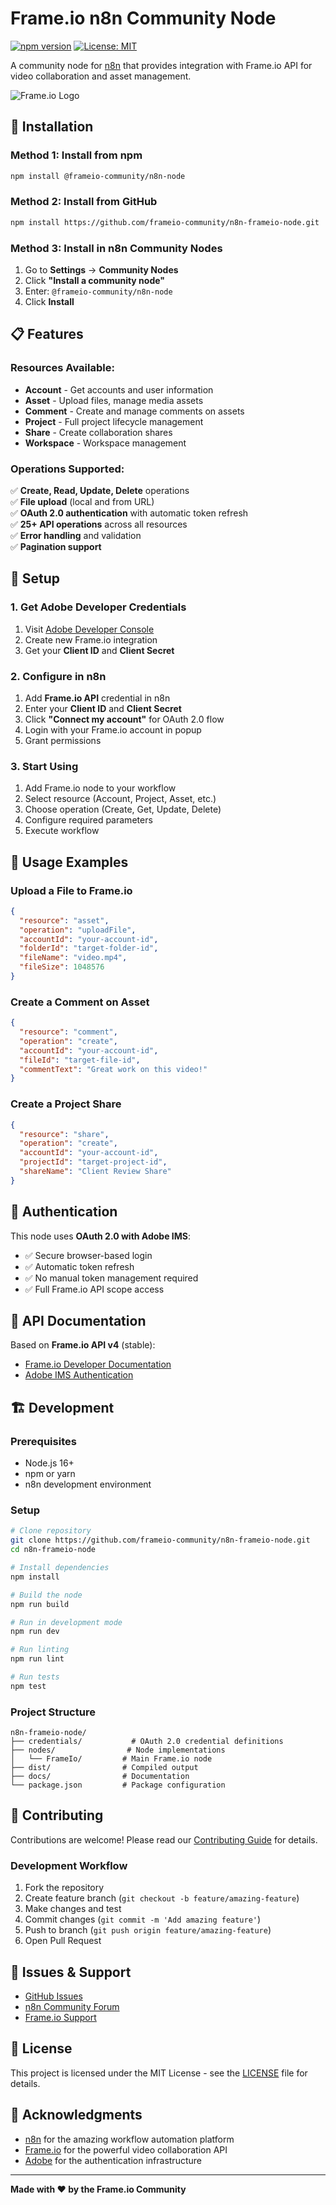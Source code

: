 # Frame.io n8n Community Node

[![npm version](https://badge.fury.io/js/%40frameio-community%2Fn8n-node.svg)](https://badge.fury.io/js/%40frameio-community%2Fn8n-node)
[![License: MIT](https://img.shields.io/badge/License-MIT-yellow.svg)](https://opensource.org/licenses/MIT)

A community node for [n8n](https://n8n.io/) that provides integration with Frame.io API for video collaboration and asset management.

![Frame.io Logo](https://github.com/frameio-community/n8n-frameio-node/raw/main/docs/frameio-logo.png)

## 🚀 Installation

### Method 1: Install from npm
```bash
npm install @frameio-community/n8n-node
```

### Method 2: Install from GitHub
```bash
npm install https://github.com/frameio-community/n8n-frameio-node.git
```

### Method 3: Install in n8n Community Nodes
1. Go to **Settings** → **Community Nodes**
2. Click **"Install a community node"**
3. Enter: `@frameio-community/n8n-node`
4. Click **Install**

## 📋 Features

### Resources Available:
- **Account** - Get accounts and user information
- **Asset** - Upload files, manage media assets  
- **Comment** - Create and manage comments on assets
- **Project** - Full project lifecycle management
- **Share** - Create collaboration shares
- **Workspace** - Workspace management

### Operations Supported:
✅ **Create, Read, Update, Delete** operations  
✅ **File upload** (local and from URL)  
✅ **OAuth 2.0 authentication** with automatic token refresh  
✅ **25+ API operations** across all resources  
✅ **Error handling** and validation  
✅ **Pagination support**  

## 🔧 Setup

### 1. Get Adobe Developer Credentials
1. Visit [Adobe Developer Console](https://developer.adobe.com/)
2. Create new Frame.io integration
3. Get your **Client ID** and **Client Secret**

### 2. Configure in n8n
1. Add **Frame.io API** credential in n8n
2. Enter your **Client ID** and **Client Secret**
3. Click **"Connect my account"** for OAuth 2.0 flow
4. Login with your Frame.io account in popup
5. Grant permissions

### 3. Start Using
1. Add Frame.io node to your workflow
2. Select resource (Account, Project, Asset, etc.)
3. Choose operation (Create, Get, Update, Delete)
4. Configure required parameters
5. Execute workflow

## 🎯 Usage Examples

### Upload a File to Frame.io
```json
{
  "resource": "asset",
  "operation": "uploadFile",
  "accountId": "your-account-id",
  "folderId": "target-folder-id",
  "fileName": "video.mp4",
  "fileSize": 1048576
}
```

### Create a Comment on Asset
```json
{
  "resource": "comment", 
  "operation": "create",
  "accountId": "your-account-id",
  "fileId": "target-file-id",
  "commentText": "Great work on this video!"
}
```

### Create a Project Share
```json
{
  "resource": "share",
  "operation": "create", 
  "accountId": "your-account-id",
  "projectId": "target-project-id",
  "shareName": "Client Review Share"
}
```

## 🔑 Authentication

This node uses **OAuth 2.0 with Adobe IMS**:
- ✅ Secure browser-based login
- ✅ Automatic token refresh  
- ✅ No manual token management required
- ✅ Full Frame.io API scope access

## 📖 API Documentation

Based on **Frame.io API v4** (stable):
- [Frame.io Developer Documentation](https://developer.adobe.com/frameio/api/current/)
- [Adobe IMS Authentication](https://developer.adobe.com/developer-console/docs/guides/)

## 🏗️ Development

### Prerequisites
- Node.js 16+ 
- npm or yarn
- n8n development environment

### Setup
```bash
# Clone repository
git clone https://github.com/frameio-community/n8n-frameio-node.git
cd n8n-frameio-node

# Install dependencies
npm install

# Build the node
npm run build

# Run in development mode  
npm run dev

# Run linting
npm run lint

# Run tests
npm test
```

### Project Structure
```
n8n-frameio-node/
├── credentials/           # OAuth 2.0 credential definitions
├── nodes/                # Node implementations
│   └── FrameIo/         # Main Frame.io node
├── dist/                # Compiled output
├── docs/                # Documentation
└── package.json         # Package configuration
```

## 🤝 Contributing

Contributions are welcome! Please read our [Contributing Guide](CONTRIBUTING.md) for details.

### Development Workflow
1. Fork the repository
2. Create feature branch (`git checkout -b feature/amazing-feature`)
3. Make changes and test
4. Commit changes (`git commit -m 'Add amazing feature'`)
5. Push to branch (`git push origin feature/amazing-feature`) 
6. Open Pull Request

## 🐛 Issues & Support

- [GitHub Issues](https://github.com/frameio-community/n8n-frameio-node/issues)
- [n8n Community Forum](https://community.n8n.io/)
- [Frame.io Support](https://support.frame.io/)

## 📄 License

This project is licensed under the MIT License - see the [LICENSE](LICENSE) file for details.

## 🙏 Acknowledgments

- [n8n](https://n8n.io/) for the amazing workflow automation platform
- [Frame.io](https://frame.io/) for the powerful video collaboration API
- [Adobe](https://developer.adobe.com/) for the authentication infrastructure

---

**Made with ❤️ by the Frame.io Community**